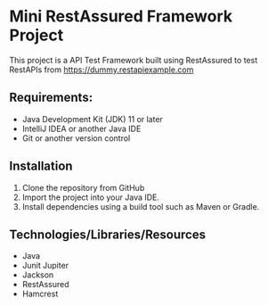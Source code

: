 # Mini RestAssured Framework Project
This project is a API Test Framework built using RestAssured to test RestAPIs from https://dummy.restapiexample.com

## **Requirements:**
- Java Development Kit (JDK) 11 or later
- IntelliJ IDEA or another Java IDE
- Git or another version control 

## Installation
1. Clone the repository from GitHub
2. Import the project into your Java IDE.
3. Install dependencies using a build tool such as Maven or Gradle.

## Technologies/Libraries/Resources
- Java
- Junit Jupiter
- Jackson
- RestAssured
- Hamcrest